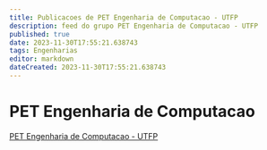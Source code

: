 ```yaml
---
title: Publicacoes de PET Engenharia de Computacao - UTFP
description: feed do grupo PET Engenharia de Computacao - UTFP
published: true
date: 2023-11-30T17:55:21.638743
tags: Engenharias
editor: markdown
dateCreated: 2023-11-30T17:55:21.638743
---
```


# PET Engenharia de Computacao
[PET Engenharia de Computacao - UTFP](/grupo/92PETEngenhariadeComputacaoUTFP.md)